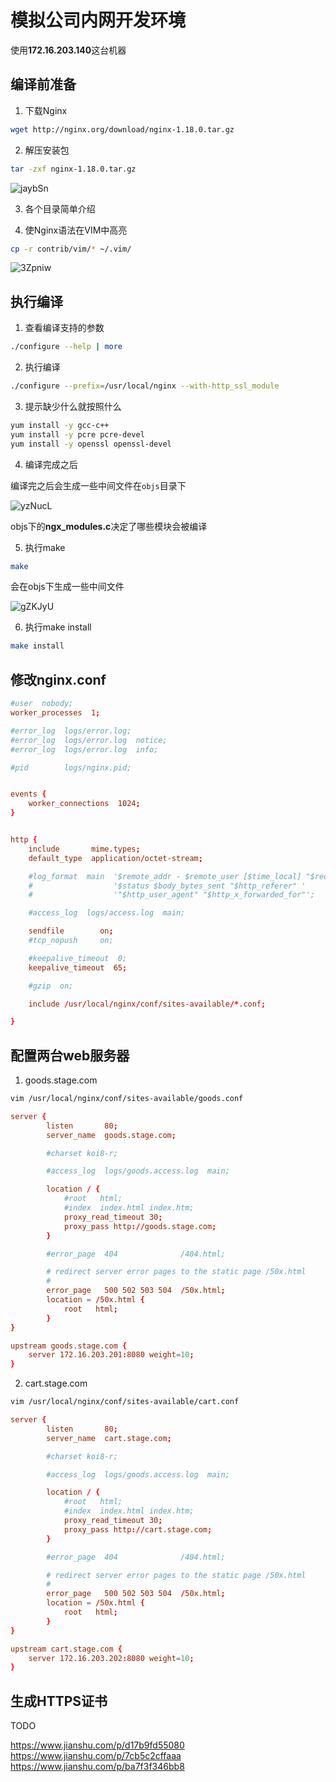 # 模拟公司内网开发环境

使用**172.16.203.140**这台机器

## 编译前准备

1. 下载Nginx

```bash
wget http://nginx.org/download/nginx-1.18.0.tar.gz
```

2. 解压安装包

```bash
tar -zxf nginx-1.18.0.tar.gz 
```

![jaybSn](https://image.hualihai.cn/blog/jaybSn.png)

3. 各个目录简单介绍


4. 使Nginx语法在VIM中高亮

```bash
cp -r contrib/vim/* ~/.vim/
```

![3Zpniw](https://image.hualihai.cn/blog/3Zpniw.png)

## 执行编译

1. 查看编译支持的参数

```bash
./configure --help | more
```

2. 执行编译

```bash
./configure --prefix=/usr/local/nginx --with-http_ssl_module
```

3. 提示缺少什么就按照什么

```bash
yum install -y gcc-c++
yum install -y pcre pcre-devel
yum install -y openssl openssl-devel
```

4. 编译完成之后

编译完之后会生成一些中间文件在`objs`目录下

![yzNucL](https://image.hualihai.cn/blog/yzNucL.png)

objs下的**ngx_modules.c**决定了哪些模块会被编译

5. 执行make

```bash
make
```

会在objs下生成一些中间文件

![gZKJyU](https://image.hualihai.cn/blog/gZKJyU.png)

6. 执行make install

```bash
make install
```

## 修改nginx.conf

```conf
#user  nobody;
worker_processes  1;

#error_log  logs/error.log;
#error_log  logs/error.log  notice;
#error_log  logs/error.log  info;

#pid        logs/nginx.pid;


events {
    worker_connections  1024;
}


http {
    include       mime.types;
    default_type  application/octet-stream;

    #log_format  main  '$remote_addr - $remote_user [$time_local] "$request" '
    #                  '$status $body_bytes_sent "$http_referer" '
    #                  '"$http_user_agent" "$http_x_forwarded_for"';

    #access_log  logs/access.log  main;

    sendfile        on;
    #tcp_nopush     on;

    #keepalive_timeout  0;
    keepalive_timeout  65;

    #gzip  on;

    include /usr/local/nginx/conf/sites-available/*.conf;

}
```

## 配置两台web服务器

1. goods.stage.com

```bash
vim /usr/local/nginx/conf/sites-available/goods.conf
```

```conf
server {
        listen       80;
        server_name  goods.stage.com;

        #charset koi8-r;

        #access_log  logs/goods.access.log  main;

        location / {
            #root   html;
            #index  index.html index.htm;
            proxy_read_timeout 30;
            proxy_pass http://goods.stage.com;
        }

        #error_page  404              /404.html;

        # redirect server error pages to the static page /50x.html
        #
        error_page   500 502 503 504  /50x.html;
        location = /50x.html {
            root   html;
        }
}

upstream goods.stage.com {
    server 172.16.203.201:8080 weight=10;
}
```

2. cart.stage.com

```bash
vim /usr/local/nginx/conf/sites-available/cart.conf
```

```conf
server {
        listen       80;
        server_name  cart.stage.com;

        #charset koi8-r;

        #access_log  logs/goods.access.log  main;

        location / {
            #root   html;
            #index  index.html index.htm;
            proxy_read_timeout 30;
            proxy_pass http://cart.stage.com;
        }

        #error_page  404              /404.html;

        # redirect server error pages to the static page /50x.html
        #
        error_page   500 502 503 504  /50x.html;
        location = /50x.html {
            root   html;
        }
}

upstream cart.stage.com {
    server 172.16.203.202:8080 weight=10;
}
```

## 生成HTTPS证书

TODO

https://www.jianshu.com/p/d17b9fd55080
https://www.jianshu.com/p/7cb5c2cffaaa
https://www.jianshu.com/p/ba7f3f346bb8

